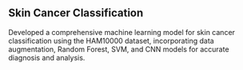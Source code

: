 <h2>Skin Cancer Classification</h2>
Developed a comprehensive machine learning model for skin cancer classification using the HAM10000 dataset, incorporating data augmentation, Random Forest, SVM, and CNN models for accurate diagnosis and analysis.
